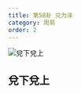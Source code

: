 ```yaml
---
title: 第58卦 兑为泽
category: 周易
order: 2
---
```


![兌下兌上](https://upload.wikimedia.org/wikipedia/commons/0/0d/Yijing-58.png)

## 兌下兌上